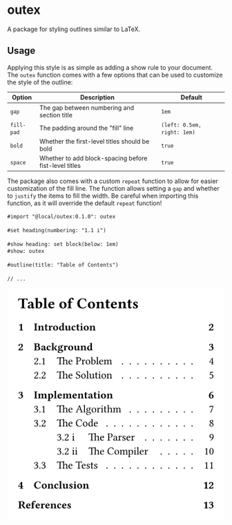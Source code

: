 # outex
A package for styling outlines similar to LaTeX.

## Usage
Applying this style is as simple as adding a show rule to your document. The `outex` function comes with a few options that can be used to customize the style of the outline:

| Option | Description | Default |
| --- | --- | --- |
| `gap` | The gap between numbering and section title | `1em` |
| `fill-pad` | The padding around the "fill" line | `(left: 0.5em, right: 1em)` |
| `bold` | Whether the first-level titles should be bold | `true` |
| `space` | Whether to add block-spacing before fist-level titles | `true` |

The package also comes with a custom `repeat` function to allow for easier customization of the fill line. The function allows setting a `gap` and whether to `justify` the items to fill the width. Be careful when importing this function, as it will override the default `repeat` function!

```typ
#import "@local/outex:0.1.0": outex

#set heading(numbering: "1.1 i")

#show heading: set block(below: 1em)
#show: outex

#outline(title: "Table of Contents")

// ...
```

![Result of example code.](assets/example.svg)
